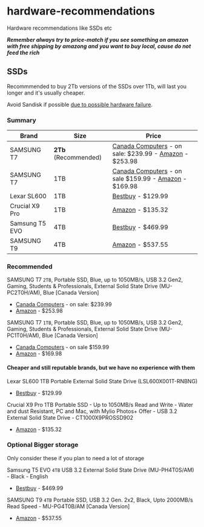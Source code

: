 # hardware-recommendations

Hardware recommendations like SSDs etc

***Remember always try to price-match if you see something on amazon with free shipping by amazong and you want to buy local, cause do not feed the rich***

<!-- [Canada Computers list](https://www.canadacomputers.com/search/results_details.php?language=en&keywords=samsung+ssd+&cpath=179) -->

## SSDs

Recommmended to buy 2Tb versions of the SSDs over 1Tb, will last you longer and it's usually cheaper.

Avoid Sandisk if possible [due to possible hardware failure](https://www.tomshardware.com/news/sandisk-extreme-pro-failures-are-due-to-design-flaw).

### Summary

| Brand | Size | Price |
| --- | --- | --- |
|SAMSUNG T7 | **2Tb** (Recommended) | [Canada Computers](https://www.canadacomputers.com/product_info.php?cPath=179_5357&item_id=220613) - on sale: $239.99 - [Amazon](https://a.co/d/8r5usJl) - $253.98 |
|SAMSUNG T7 | 1TB | [Canada Computers](https://www.canadacomputers.com/product_info.php?cPath=179_5357&item_id=220612) - on sale $159.99 - [Amazon](https://a.co/d/f4p592K) - $169.98 |
| Lexar SL600 | 1TB | [Bestbuy](https://www.bestbuy.ca/en-ca/product/lexar-sl600-1tb-portable-external-solid-state-drive-lsl600x001t-rnbng/17502474) - $129.99 |
| Crucial X9 Pro | 1TB | [Amazon](https://www.amazon.ca/Crucial-Pro-1TB-Portable-CT1000X9PROSSD902/dp/B0C9WKGXHD/) - $135.32 |
| Samsung T5 EVO | 4TB | [Bestbuy](https://www.bestbuy.ca/en-ca/product/samsung-t5-evo-4tb-usb-3-2-external-solid-state-drive-mu-ph4t0s-am-black-english/17479782) - $469.99 |
| SAMSUNG T9 | 4TB | [Amazon](https://a.co/d/5k8Xmw9) - $537.55 |

### Recommended

SAMSUNG T7 `2TB`, Portable SSD, Blue, up to 1050MB/s, USB 3.2 Gen2, Gaming, Students & Professionals, External Solid State Drive (MU-PC2T0H/AM), Blue [Canada Version]

- [Canada Computers](https://www.canadacomputers.com/product_info.php?cPath=179_5357&item_id=220613) - on sale: $239.99
- [Amazon](https://a.co/d/8r5usJl) - $253.98

SAMSUNG T7 `1TB`, Portable SSD, Blue, up to 1050MB/s, USB 3.2 Gen2, Gaming, Students & Professionals, External Solid State Drive (MU-PC1T0H/AM), Blue [Canada Version]

- [Canada Computers](https://www.canadacomputers.com/product_info.php?cPath=179_5357&item_id=220612) - on sale $159.99
- [Amazon](https://a.co/d/f4p592K) - $169.98

#### Cheaper and still reputable brands, but we have no experience with them

Lexar SL600 1TB Portable External Solid State Drive (LSL600X001T-RNBNG)

- [Bestbuy](https://www.bestbuy.ca/en-ca/product/lexar-sl600-1tb-portable-external-solid-state-drive-lsl600x001t-rnbng/17502474) - $129.99

Crucial X9 Pro 1TB Portable SSD - Up to 1050MB/s Read and Write - Water and dust Resistant, PC and Mac, with Mylio Photos+ Offer - USB 3.2 External Solid State Drive - CT1000X9PROSSD902

- [Amazon](https://www.amazon.ca/Crucial-Pro-1TB-Portable-CT1000X9PROSSD902/dp/B0C9WKGXHD/) - $135.32


### Optional Bigger storage

Only consider these if you plan to need a lot of storage

Samsung T5 EVO `4TB` USB 3.2 External Solid State Drive (MU-PH4T0S/AM) - Black - English

- [Bestbuy](https://www.bestbuy.ca/en-ca/product/samsung-t5-evo-4tb-usb-3-2-external-solid-state-drive-mu-ph4t0s-am-black-english/17479782) - $469.99

SAMSUNG T9 `4TB` Portable SSD, USB 3.2 Gen. 2x2, Black, Upto 2000MB/s Read Speed - MU-PG4T0B/AM [Canada Version]

- [Amazon](https://a.co/d/5k8Xmw9) - $537.55
